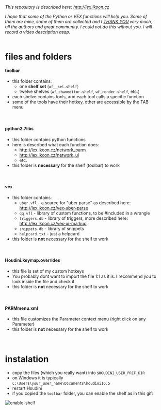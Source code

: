 *This repository is described here: http://lex.ikoon.cz*

*I hope that some of the Python or VEX functions will help you. Some of them are mine, some of them are collected and I [THANK YOU](http://lex.ikoon.cz/thanks/) very much, all the authors and great community. I could not do this without you. I will record a video description asap.*
&nbsp;  
&nbsp;  

# files and folders 

#### toolbar
- this folder contains:
    - one **shelf set** (`wf__set.shelf`)
    - twelve shelves (`wf_chaneditor.shelf`, `wf_render.shelf`, etc.)
- each shelve contains tools, and each tool calls a specific function
- some of the tools have their hotkey, other are accessible by the TAB menu
&nbsp;  
&nbsp;  
&nbsp;  
#### python2.7libs
- this folder contains python functions
- here is described what each function does: 
  - http://lex.ikoon.cz/network_parm
  - http://lex.ikoon.cz/network_ui
  - etc.
- this folder is **necessary** for the shelf (toolbar) to work
&nbsp;  
&nbsp;  
&nbsp;  
#### vex
- this folder contains:
  - `uber.vfl` - a source for "uber parse" as described here: http://lex.ikoon.cz/vex-uber-parse
  - `qq.vfl` - library of custom functions, to be #included in a wrangle
  - `triggers.db` - library of triggers, more described here: http://lex.ikoon.cz/vex-ui-markup
  - `snippets.db` - library of snippets
  - `helpcard.txt` - just a helpcard
- this folder is **not** necessary for the shelf to work
&nbsp;  
&nbsp;  
&nbsp;  
#### Houdini.keymap.overrides
- this file is set of my custom hotkeys
- You probably dont want to import the file 1:1 as it is. I recommend you to look inside the file and check it.
- this folder is **not** necessary for the shelf to work
&nbsp;  
&nbsp;  
&nbsp;  
#### PARMmenu.xml
- this file customizes the Parameter context menu (right click on any Parameter)
- this folder is **not** necessary for the shelf to work
&nbsp;  
&nbsp;  
&nbsp;  
# instalation
- copy the files (which you really want) into `$HOUDINI_USER_PREF_DIR`
- on Windows it is typically `C:\Users\your_user_name\Documents\houdini16.5`
- restart Houdini
- if you copied the `toolbar` folder, you can enable the shelf as in this gif:

![enable-shelf](http://lex.ikoon.cz/images/install/enable-shelf.gif)
